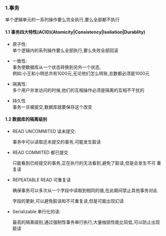 ### 1.事务

单个逻辑单元的一系列操作要么完全执行,要么全部都不执行

#### 1.1 事务四大特性\(ACID\)\(Atomicity\|Consistency\|Isoliation\|Durablity\)

* 原子性:  
  单个逻辑内的系列操作要么全部执行,要么失败全部回滚

* 一致性:  
  事务使数据库从一个状态转换到另外一个状态,  
  例如:小王和小明总共有1000元,无论他们怎么转账,总数都必须是1000元

* 隔离性:  
  多个用户并发访问的时候,他们的互相操作必须是隔离的互相不干扰的

* 持久性  
  事务一旦被提交,数据库就要保存这个改变

#### 1.2 数据库的隔离级别

* READ UNCOMMITED 读未提交:

  事务中可以读取还未提交的事务,可能发生脏读

* READ COMMITED 都已提交

  只能看到已经提交的事务,正在执行的无法看到,避免了脏读,但是会发生不可 重复读

* REPEATABLE READ 可重复读

  确保事务可以多次从一个字段中读取到相同的值,在此期间禁止其他事务对此

  字段的更新,可以避免脏读和不可重复读,但是可能出现幻读

* Serializable 串行化的读:

  最高的隔离级别,通过强制性事务串行执行,大量枷锁性能比较低,可以防止出现脏读



